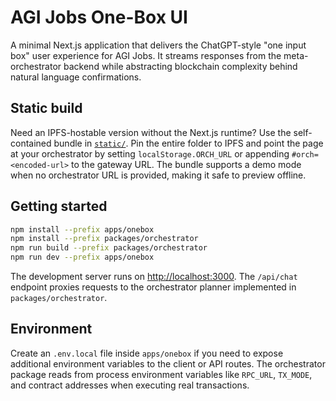 # AGI Jobs One-Box UI

A minimal Next.js application that delivers the ChatGPT-style "one input box" user experience for AGI Jobs. It streams responses from the meta-orchestrator backend while abstracting blockchain complexity behind natural language confirmations.

## Static build

Need an IPFS-hostable version without the Next.js runtime? Use the self-contained bundle in [`static/`](./static/). Pin the entire folder to IPFS and point the page at your orchestrator by setting `localStorage.ORCH_URL` or appending `#orch=<encoded-url>` to the gateway URL. The bundle supports a demo mode when no orchestrator URL is provided, making it safe to preview offline.

## Getting started

```bash
npm install --prefix apps/onebox
npm install --prefix packages/orchestrator
npm run build --prefix packages/orchestrator
npm run dev --prefix apps/onebox
```

The development server runs on [http://localhost:3000](http://localhost:3000). The `/api/chat` endpoint proxies requests to the orchestrator planner implemented in `packages/orchestrator`.

## Environment

Create an `.env.local` file inside `apps/onebox` if you need to expose additional environment variables to the client or API routes. The orchestrator package reads from process environment variables like `RPC_URL`, `TX_MODE`, and contract addresses when executing real transactions.
